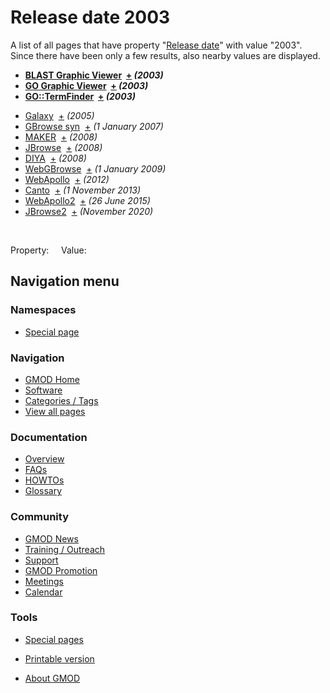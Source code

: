 



<span id="top"></span>




# <span dir="auto">Release date 2003</span>






A list of all pages that have property "[Release
date](/wiki/Property%3ARelease_date "Property:Release date")" with value
"2003". Since there have been only a few results, also nearby values are
displayed.  

<!-- -->

- **[BLAST Graphic
  Viewer](/wiki/BLAST_Graphic_Viewer "BLAST Graphic Viewer")  <span class="smwbrowse">[+](/wiki/Special%3ABrowse/BLAST-20Graphic-20Viewer "Special%3ABrowse/BLAST-20Graphic-20Viewer")</span>
  *<span class="small">(2003)</span>***
- **[GO Graphic
  Viewer](/wiki/GO_Graphic_Viewer "GO Graphic Viewer")  <span class="smwbrowse">[+](/wiki/Special%3ABrowse/GO-20Graphic-20Viewer "Special%3ABrowse/GO-20Graphic-20Viewer")</span>
  *<span class="small">(2003)</span>***
- **[GO::TermFinder](/wiki/GO::TermFinder "GO::TermFinder")  <span class="smwbrowse">[+](/wiki/Special%3ABrowse/GO%3A%3ATermFinder "Special%3ABrowse/GO%3A%3ATermFinder")</span>
  *<span class="small">(2003)</span>***

<!-- -->

- [Galaxy](/wiki/Galaxy "Galaxy")  <span class="smwbrowse">[+](/wiki/Special%3ABrowse/Galaxy "Special%3ABrowse/Galaxy")</span>
  *<span class="small">(2005)</span>*
- [GBrowse
  syn](/wiki/GBrowse_syn "GBrowse syn")  <span class="smwbrowse">[+](/wiki/Special%3ABrowse/GBrowse-20syn "Special%3ABrowse/GBrowse-20syn")</span>
  *<span class="small">(1 January 2007)</span>*
- [MAKER](/wiki/MAKER "MAKER")  <span class="smwbrowse">[+](/wiki/Special%3ABrowse/MAKER "Special%3ABrowse/MAKER")</span>
  *<span class="small">(2008)</span>*
- [JBrowse](/wiki/JBrowse "JBrowse")  <span class="smwbrowse">[+](/wiki/Special%3ABrowse/JBrowse "Special%3ABrowse/JBrowse")</span>
  *<span class="small">(2008)</span>*
- [DIYA](/wiki/DIYA "DIYA")  <span class="smwbrowse">[+](/wiki/Special%3ABrowse/DIYA "Special%3ABrowse/DIYA")</span>
  *<span class="small">(2008)</span>*
- [WebGBrowse](/wiki/WebGBrowse "WebGBrowse")  <span class="smwbrowse">[+](/wiki/Special%3ABrowse/WebGBrowse "Special%3ABrowse/WebGBrowse")</span>
  *<span class="small">(1 January 2009)</span>*
- [WebApollo](/wiki/WebApollo "WebApollo")  <span class="smwbrowse">[+](/wiki/Special%3ABrowse/WebApollo "Special%3ABrowse/WebApollo")</span>
  *<span class="small">(2012)</span>*
- [Canto](/wiki/Canto "Canto")  <span class="smwbrowse">[+](/wiki/Special%3ABrowse/Canto "Special%3ABrowse/Canto")</span>
  *<span class="small">(1 November 2013)</span>*
- [WebApollo2](/wiki/WebApollo2 "WebApollo2")  <span class="smwbrowse">[+](/wiki/Special%3ABrowse/WebApollo2 "Special%3ABrowse/WebApollo2")</span>
  *<span class="small">(26 June 2015)</span>*
- [JBrowse2](/wiki/JBrowse2 "JBrowse2")  <span class="smwbrowse">[+](/wiki/Special%3ABrowse/JBrowse2 "Special%3ABrowse/JBrowse2")</span>
  *<span class="small">(November 2020)</span>*

 

Property:     Value:








## Navigation menu



### Namespaces

- <span id="ca-nstab-special">[Special
  page](/wiki/Special%3ASearchByProperty/Release-20date/2003 "This is a special page, you cannot edit the page itself")</span>


### 






### Navigation



- <span id="n-GMOD-Home">[GMOD Home](/wiki/Main_Page)</span>
- <span id="n-Software">[Software](/wiki/GMOD_Components)</span>
- <span id="n-Categories-.2F-Tags">[Categories /
  Tags](/wiki/Categories)</span>
- <span id="n-View-all-pages">[View all
  pages](/wiki/Special:AllPages)</span>




### Documentation



- <span id="n-Overview">[Overview](/wiki/Overview)</span>
- <span id="n-FAQs">[FAQs](/wiki/Category%3AFAQ)</span>
- <span id="n-HOWTOs">[HOWTOs](/wiki/Category%3AHOWTO)</span>
- <span id="n-Glossary">[Glossary](/wiki/Glossary)</span>




### Community



- <span id="n-GMOD-News">[GMOD News](/wiki/GMOD_News)</span>
- <span id="n-Training-.2F-Outreach">[Training /
  Outreach](/wiki/Training_and_Outreach)</span>
- <span id="n-Support">[Support](/wiki/Support)</span>
- <span id="n-GMOD-Promotion">[GMOD
  Promotion](/wiki/GMOD_Promotion)</span>
- <span id="n-Meetings">[Meetings](/wiki/Meetings)</span>
- <span id="n-Calendar">[Calendar](/wiki/Calendar)</span>




### Tools



- <span id="t-specialpages"><a href="/wiki/Special%3ASpecialPages" accesskey="q"
  title="A list of all special pages [q]">Special pages</a></span>
- <span id="t-print"><a
  href="/mediawiki/index.php?title=Special%3ASearchByProperty/Release-20date/2003&amp;printable=yes"
  rel="alternate" accesskey="p"
  title="Printable version of this page [p]">Printable version</a></span>





- <span id="footer-places-about">[About
  GMOD](/wiki/GMOD%3AAbout "GMOD%3AAbout")</span>

<!-- -->




